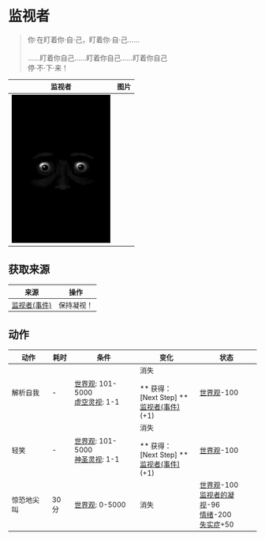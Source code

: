 # 监视者  
> 你·在盯着你·自·己，盯着你·自·己……<br><br>……盯着你自己……盯着你自己……盯着你自己<br>停·不·下·来！  
  
  监视者  |   图片   
 ----  |  ----:   
   |  <img decoding="async" src="Sprite/Watcher4.png" href="a.md" style="max-width:300px;max-height:300px;">   
  
## 获取来源  
来源  |  操作  
----  |  ----  
[监视者(事件)](Event_WatchedExperience1e.md)  |  保持凝视！  
## 动作  
动作  |  耗时  |  条件  |  变化  |  状态  
----  |  ----  |  ----  |  ----  |  ----  
解析自我<br>  |  -  |  [世界观](Structure.md): 101-5000<br>[虚空灵视](VoidInsight.md): 1-1  |  消失<br><br>** 获得： **<br>** [Next Step] **<br>  [监视者(事件)](Event_WatchedExperience1gVoid.md)(+1)<br>  |  [世界观](Structure.md)-100  
轻笑<br>  |  -  |  [世界观](Structure.md): 101-5000<br>[神圣灵视](GodInsight.md): 1-1  |  消失<br><br>** 获得： **<br>** [Next Step] **<br>  [监视者(事件)](Event_WatchedExperience1gGod.md)(+1)<br>  |  [世界观](Structure.md)-100  
惊恐地尖叫<br>  |  30分  |  [世界观](Structure.md): 0-5000  |  消失  |  [世界观](Structure.md)-100<br>[监视者的凝视](WatchersGlare.md)-96<br>[情绪](Morale.md)-200<br>[失实症](Derealization.md)+50  
